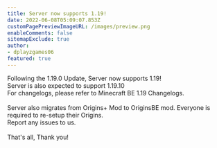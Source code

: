 ```yaml
---
title: Server now supports 1.19!
date: 2022-06-08T05:09:07.853Z
customPagePreviewImageURL: /images/preview.png
enableComments: false
sitemapExclude: true
author: 
- dplayzgames06
featured: true
---
```

Following the 1.19.0 Update, Server now supports 1.19!\
Server is also expected to support 1.19.10\
For changelogs, please refer to Minecraft BE 1.19 Changelogs.\
\
Server also migrates from Origins+ Mod to OriginsBE mod. Everyone is required to re-setup their Origins. \
Report any issues to us.\
\
That's all, Thank you!